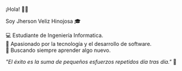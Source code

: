 
¡Hola! 👋✨

Soy Jherson Veliz Hinojosa 🎓

💻 Estudiante de Ingeniería Informatica.  
🚀 Apasionado por la tecnología y el desarrollo de software.  
🎯 Buscando siempre aprender algo nuevo.

_"El éxito es la suma de pequeños esfuerzos repetidos día tras día."_ 🌟
